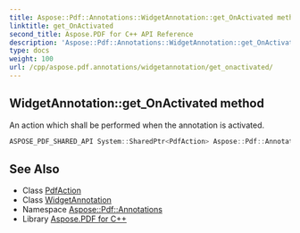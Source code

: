 ```yaml
---
title: Aspose::Pdf::Annotations::WidgetAnnotation::get_OnActivated method
linktitle: get_OnActivated
second_title: Aspose.PDF for C++ API Reference
description: 'Aspose::Pdf::Annotations::WidgetAnnotation::get_OnActivated method. An action which shall be performed when the annotation is activated in C++.'
type: docs
weight: 100
url: /cpp/aspose.pdf.annotations/widgetannotation/get_onactivated/
---
```

## WidgetAnnotation::get_OnActivated method


An action which shall be performed when the annotation is activated.

```cpp
ASPOSE_PDF_SHARED_API System::SharedPtr<PdfAction> Aspose::Pdf::Annotations::WidgetAnnotation::get_OnActivated()
```

## See Also

* Class [PdfAction](../../pdfaction/)
* Class [WidgetAnnotation](../)
* Namespace [Aspose::Pdf::Annotations](../../)
* Library [Aspose.PDF for C++](../../../)
